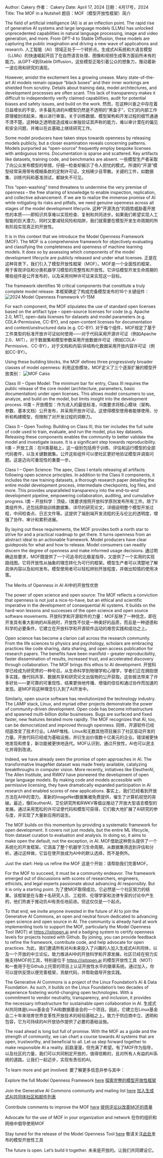Author: Cakery
作者： Cakery
Date: April 17, 2024
日期：4月17号，2024
Title: The MOF in a Nutshell
题目：MOF（模型开放性框架）简介

The field of artificial intelligence (AI) is at an inflection point. The rapid rise of generative AI systems and large language models (LLMs) has unlocked unprecedented capabilities in natural language processing, image and video generation, and more. From GPT-4 to Stable Diffusion, these models are capturing the public imagination and driving a new wave of applications and research.
人工智能（AI）领域正处于一个转折点。生成式AI系统和大语言模型（LLMs）的快速崛起开启了在自然语言处理、图像和视频生成等方面前所未有的能力。从GPT-4到Stable Diffusion，这些模型正吸引着公众的想象力，推动着新一波应用和研究的涌现。

However, amidst the excitement lies a growing unease. Many state-of-the-art AI models remain opaque “black boxes” and their inner workings are shielded from scrutiny. Details about training data, model architectures, and development processes are often scant. This lack of transparency makes it difficult to independently verify claimed capabilities, audit for potential biases and safety issues, and build on the work.
然而，在这种兴奋之中存在着日益增长的不安。许多最先进的AI模型仍然是不透明的“黑盒子”，它们的内部工作原理被封闭起来，难以进行审查。关于训练数据、模型架构和开发过程的细节通通不清不楚。这种缺乏透明度造成难以单独验证其声称的能力，难以审计潜在的偏见和安全问题，并难以在此基础上继续研究工作。

Some model producers have taken steps towards openness by releasing models publicly, but a closer examination reveals concerning patterns. Models purported as “open-source” frequently employ bespoke licenses with ambiguous terms. Documentation is sparse and scattered. Key artifacts like datasets, training code, and benchmarks are absent.
一些模型生产者采取了向公众发布模型的举措，仔细一检查却揭示了令人担忧的模式。所谓的“开源”模型经常采用带有模糊条款的定制许可证。文档稀少且零散。关键的工件，如数据集、训练代码和基准测试，都缺失不可见。

This “open-washing” trend threatens to undermine the very premise of openness – the free sharing of knowledge to enable inspection, replication, and collective advancement. If we are to realize the immense promise of AI while mitigating its risks and pitfalls, we need genuine openness across all stages of the model development lifecycle.
这种“开源洗白”的趋势威胁着开放性的本质——即知识共享难以实现检查、复制和共同进步。如果我们希望实现人工智能的巨大潜力，同时又要减轻风险和陷阱，我们就需要在模型开发生命周期的所有阶段实现真正的开放性。

It is in this context that we introduce the Model Openness Framework (MOF). The MOF is a comprehensive framework for objectively evaluating and classifying the completeness and openness of machine learning models. It does so by assessing which components of the model development lifecycle are publicly released and under what licenses.
正是在这种背景下，我们引入了模型开放性框架（MOF）。MOF是一个全面性的框架，用于客观评估和分类机器学习模型的完整性和开放性。它评估模型开发生命周期的哪些组件是公开发布的，以及采用何种许可证来实现这一目标。

The framework identifies 16 critical components that constitute a truly complete model release:
本框架确定了构成完备模型发布的16个关键组件：
![2024 Model Openness Framework v1-15M](./2024-Model-Openess-Framework_v1-15M.png)


For each component, the MOF stipulates the use of standard open licenses based on the artifact type – open-source licenses for code (e.g. Apache 2.0, MIT), open-data licenses for datasets and model parameters (e.g. CDLA-Permissive, CC-BY), and open-content licenses for documentation and content/unstructured data (e.g. CC-BY).
对于每个组件，MOF规定了基于工件类型的标准开放许可证如何使用——对于代码采用开源许可证（例如Apache 2.0、MIT），对于数据集和模型参数采用开放数据许可证（例如CDLA-Permissive、CC-BY），对于文档和内容/非结构化数据采用开放内容许可证（例如CC-BY）。

Using these building blocks, the MOF defines three progressively broader classes of model openness:
利用这些模块，MOF定义了三个逐渐扩展的模型开放类别：
![MOF Calss](./MOF%20class.png)



Class III – Open Model: The minimum bar for entry, Class III requires the public release of the core model (architecture, parameters, basic documentation) under open licenses. This allows model consumers to use, analyze, and build on the model, but limits insight into the development process.
III类 – 开放模型：作为进入的最低标准，III类要求将核心模块（架构、参数、基本文档）公开发布，并采用开放许可证。这使得模型使用者能够使用、分析和构建模型，但限制了对开发过程的洞察力。

Class II – Open Tooling: Building on Class III, this tier includes the full suite of code used to train, evaluate, and run the model, plus key datasets. Releasing these components enables the community to better validate the model and investigate issues. It is a significant step towards reproducibility.
II类 – 开放工具：在III类基础上，这一级别包括用于训练、评估和运行模型的全部代码套件，以及关键数据集。公开这些组件可以使社区更好地验证模型并调查问题。这是迈向可重现性的重要一步。

Class I – Open Science: The apex, Class I entails releasing all artifacts following open science principles. In addition to the Class II components, it includes the raw training datasets, a thorough research paper detailing the entire model development process, intermediate checkpoints, log files, and more. This provides unparalleled transparency into the end-to-end development pipeline, empowering collaboration, auditing, and cumulative progress.
I类 – 开放科学：顶级，I类要求按照开放科学原则发布所有工件。除了II类组件外，还包括原始训练数据集、详尽的研究论文，详细说明整个模型开发过程，中间检查点、日志文件等。这提供了端到端开发流程的无与伦比的透明度，增强了协作、审计和累积进展。

By laying out these requirements, the MOF provides both a north star to strive for and a practical roadmap to get there. It turns openness from an abstract ideal to an actionable framework. Model producers have clear guideposts for what and how to release. Model consumers can readily discern the degree of openness and make informed usage decisions.
通过明确这些要求，MOF既提供了一个可追寻的北极星指导，又提供了一个实用的实现路线图。它将开放性从抽象的理念转化为可行的框架。模型生产者可以清楚地了解具体内容以及如何发布。模型使用者可以轻松辨别开放程度，并做出知情的使用决策。

The Merits of Openness in AI
AI中的开放性优势

The power of open science and open source: The MOF reflects a conviction that openness is not just a nice-to-have, but an ethical and scientific imperative in the development of consequential AI systems. It builds on the hard-won lessons and successes of the open science and open source software movements.
开放科学和开源软件的力量：MOF反映了一种信念，即在开发具有重大影响的AI系统时，开放性不仅是一种美好的品质，而且是一种道德和科学的必要条件。它建立在开放科学和开源软件运动的艰苦实践和成功之上。

Open science has become a clarion call across the research community. From the life sciences to physics and psychology, scholars are embracing practices like code sharing, data sharing, and open access publication for research papers. The benefits have been manifold – greater reproducibility, faster dissemination of results, increased trust, and accelerated discovery through collaboration. The MOF brings this ethos to AI development.
开放科学已经成为研究界的一种号召。从生命科学到物理学和心理学，学者们正在拥抱很多实践，像代码共享、数据共享和研究论文出版物的公开获取。这些做法带来了许多好处——更可靠的可重现性、结果更快地传播、增强的信任和通过协作而加速的发现。是MOF将这种理念引入到了AI开发中。

Similarly, open source software has revolutionized the technology industry. The LAMP stack, Linux, and myriad other projects demonstrate the power of community-driven development. Open code has become infrastructure and spawned multi-billion dollar businesses. Bugs are surfaced and fixed faster, new features iterated more rapidly. The MOF recognizes that AI, too, can be democratized and improved through openness.
同样，开源软件已经彻底改变了技术行业。LAMP堆栈、Linux和无数其他项目展示了社区驱动开发的力量。开放代码已经成为基础设施，并衍生出价值数十亿美元的企业。错误被更快地发现和修复，新功能被更快地迭代。MOF认识到，通过开放性，AI也可以民主化并得到改进。

Indeed, we have already seen the promise of open approaches in AI. The transformative ImageNet dataset was made freely available, catalyzing breakthroughs in computer vision. More recently, initiatives like EleutherAI, The Allen Institute, and RWKV have pioneered the development of open large language models. By making code and models accessible with permissive licensing, they have dramatically expanded participation in AI research and enabled scores of new applications.
事实上，我们已经看到开放方法在AI中的潜力。革新的ImageNet数据集被免费提供，催生了计算机视觉的突破。最近，像EleutherAI、艾伦研究所和RWKV等倡议推动了开放大型语言模型的发展。通过采用宽松的许可证使代码和模型可获得，它们极大地扩展了AI研究的参与度，并实现了大量新应用的诞生。

The MOF builds on this momentum by providing a systematic framework for open development. It covers not just models, but the entire ML lifecycle, from dataset curation to evaluation and analysis. In doing so, it aims to make open the default, not the exception, in AI.
MOF借助这种势头提供了一个系统化的开发框架。它涵盖了整个机器学习生命周期，从数据集筛选到评估和分析。通过这样做，它旨在使开放成为AI中的默认选择，而不是例外。


Just the start: Help us refine the MOF
这是个开始：请帮助我们完善MOF。

For the MOF to succeed, it must be a community endeavor. The framework emerged out of discussions with scores of researchers, engineers, ethicists, and legal experts passionate about advancing AI responsibly. But it is only a starting point.
为了使MOF取得成功，它必然是一个社区努力的结果。该框架是在与数十名研究人员、工程师、伦理学家和法律专家的讨论中产生的，他们热衷于推动负AI有责任地前进。但这仅仅是一个起点。

To that end, we invite anyone invested in the future of AI to join the Generative AI Commons, an open and neutral forum dedicated to advancing open science and open source in AI. The community is already hard at work implementing tools to support the MOF, particularly the Model Openness Tool (MOT) at https://isitopen.ai and a badging system to certify openness levels for projects hosted with Github. By joining, you can provide feedback to refine the framework, contribute code, and help advocate for open practices.
为此，我们邀请所有对AI未来投入了兴趣的人加入生成式AI共同体，以及一个开放的中立论坛，致力推进AI中的开放科学和开源发展。社区已经在努力实施支持MOF的工具，特别是位于 https://isitopen.ai 的模型开放性工具（MOT）和一套用于在Github上托管的项目上认证开放性水平的徽章系统。通过加入，你可以提供反馈以便完善框架，贡献代码，并帮助倡导开放实践。

The Generative AI Commons is a project of the Linux Foundation’s AI & Data Foundation. As such, it builds on the Linux Foundation’s two decades of experience fostering world-changing open technologies. With a commitment to vendor neutrality, transparency, and inclusion, it provides the necessary infrastructure for sustainable open collaboration in AI.
生成式AI共同体是Linux基金会下AI和数据基金会的一个项目。因此，它建立在Linux基金会二十年来培育世界变革性开放技术的经验基础之上。致力于供应商中立、透明和包容，它为可持续的AI开放协作提供了必要的基础设施。

The road ahead is long but full of promise. With the MOF as a guide and the strength of community, we can chart a course towards AI systems that are open, trustworthy, and beneficial to all. Let us step forward together to make responsible AI a reality.
前路漫漫，但充满了希望。有了MOF作为指导，以及社区的力量，我们可以共同制定开放的，值得信赖的，且对所有人有益的AI系统的道路。让我们一起迈步，实现有责任的AI。

To learn more and get involved:
要了解更多信息并参与其中：

Explore the full Model Openness Framework [here](https://docs.google.com/presentation/d/1Ie0NKJ4N5u3UINUdiwoA7pBYtaRrUdH0gEcMUo9M9Y0/edit?pli=1#slide=id.g2c0160abebd_0_72)
[探索完整的模型开放性框架](https://docs.google.com/document/d/1RUNrs4flAsYsikXTPu1jWBH1BAumCyeG/edit?pli=1) 

Join the Generative AI Commons community and mailing list [here](https://docs.google.com/presentation/d/1Ie0NKJ4N5u3UINUdiwoA7pBYtaRrUdH0gEcMUo9M9Y0/edit?pli=1#slide=id.g2c0160abebd_0_72)
[加入生成式AI共同体社区和邮件列表](https://docs.google.com/presentation/d/1Ie0NKJ4N5u3UINUdiwoA7pBYtaRrUdH0gEcMUo9M9Y0/edit?pli=1#slide=id.g2c0160abebd_0_72)

Contribute comments to improve the MOF [here](https://docs.google.com/document/d/1RUNrs4flAsYsikXTPu1jWBH1BAumCyeG/edit?pli=1#heading=h.gjdgxs)
[提供评论以改善MOF的质量](https://docs.google.com/document/d/1RUNrs4flAsYsikXTPu1jWBH1BAumCyeG/edit?pli=1#heading=h.gjdgxs)

Advocate for the use of MOF in your organization and network
在你的组织和网络中倡导使用MOF

Stay tuned for the release of the Model Openness Tool [here](https://isitopen.ai/)
敬请关注[此处](https://isitopen.ai/)发布的模型开放性工具

The future is open. Let’s build it together.
未来是开放的。让我们共同建设它。
